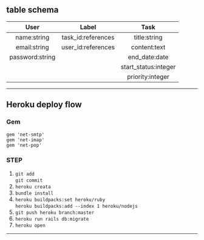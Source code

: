 ## table schema
| User            | Label              | Task                 |
| :---:           | :---:              | :---:                |
| name:string     | task_id:references | title:string         |
| email:string    | user_id:references | content:text         |
| password:string |                    | end_date:date        |
|                 |                    | start_status:integer |
|                 |                    | priority:integer     |
<HR>

## Heroku deploy flow

### Gem
```
gem 'net-smtp'
gem 'net-imap'
gem 'net-pop'
```

### STEP
1. `git add` <br>
   `git commit` 
2. `heroku creata`
3. `bundle install`
4. `heroku buildpacks:set heroku/ruby` <br>
   `heroku buildpacks:add --index 1 heroku/nodejs`
5. `git push heroku branch:master`
6. `heroku run rails db:migrate`
7. `heroku open`

<HR>